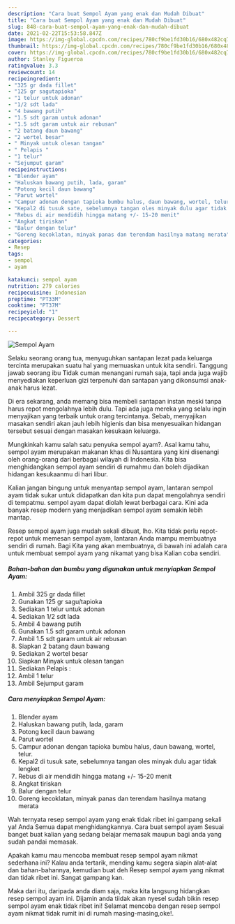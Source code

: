 ```yaml
---
description: "Cara buat Sempol Ayam yang enak dan Mudah Dibuat"
title: "Cara buat Sempol Ayam yang enak dan Mudah Dibuat"
slug: 848-cara-buat-sempol-ayam-yang-enak-dan-mudah-dibuat
date: 2021-02-22T15:53:58.847Z
image: https://img-global.cpcdn.com/recipes/780cf9be1fd30b16/680x482cq70/sempol-ayam-foto-resep-utama.jpg
thumbnail: https://img-global.cpcdn.com/recipes/780cf9be1fd30b16/680x482cq70/sempol-ayam-foto-resep-utama.jpg
cover: https://img-global.cpcdn.com/recipes/780cf9be1fd30b16/680x482cq70/sempol-ayam-foto-resep-utama.jpg
author: Stanley Figueroa
ratingvalue: 3.3
reviewcount: 14
recipeingredient:
- "325 gr dada fillet"
- "125 gr sagutapioka"
- "1 telur untuk adonan"
- "1/2 sdt lada"
- "4 bawang putih"
- "1.5 sdt garam untuk adonan"
- "1.5 sdt garam untuk air rebusan"
- "2 batang daun bawang"
- "2 wortel besar"
- " Minyak untuk olesan tangan"
- " Pelapis "
- "1 telur"
- "Sejumput garam"
recipeinstructions:
- "Blender ayam"
- "Haluskan bawang putih, lada, garam"
- "Potong kecil daun bawang"
- "Parut wortel"
- "Campur adonan dengan tapioka bumbu halus, daun bawang, wortel, telur."
- "Kepal2 di tusuk sate, sebelumnya tangan oles minyak dulu agar tidak lengket"
- "Rebus di air mendidih hingga matang +/- 15-20 menit"
- "Angkat tiriskan"
- "Balur dengan telur"
- "Goreng kecoklatan, minyak panas dan terendam hasilnya matang merata"
categories:
- Resep
tags:
- sempol
- ayam

katakunci: sempol ayam 
nutrition: 279 calories
recipecuisine: Indonesian
preptime: "PT33M"
cooktime: "PT37M"
recipeyield: "1"
recipecategory: Dessert

---
```



![Sempol Ayam](https://img-global.cpcdn.com/recipes/780cf9be1fd30b16/680x482cq70/sempol-ayam-foto-resep-utama.jpg)

Selaku seorang orang tua, menyuguhkan santapan lezat pada keluarga tercinta merupakan suatu hal yang memuaskan untuk kita sendiri. Tanggung jawab seorang ibu Tidak cuman menangani rumah saja, tapi anda juga wajib menyediakan keperluan gizi terpenuhi dan santapan yang dikonsumsi anak-anak harus lezat.

Di era  sekarang, anda memang bisa membeli santapan instan meski tanpa harus repot mengolahnya lebih dulu. Tapi ada juga mereka yang selalu ingin menyajikan yang terbaik untuk orang tercintanya. Sebab, menyajikan masakan sendiri akan jauh lebih higienis dan bisa menyesuaikan hidangan tersebut sesuai dengan masakan kesukaan keluarga. 



Mungkinkah kamu salah satu penyuka sempol ayam?. Asal kamu tahu, sempol ayam merupakan makanan khas di Nusantara yang kini disenangi oleh orang-orang dari berbagai wilayah di Indonesia. Kita bisa menghidangkan sempol ayam sendiri di rumahmu dan boleh dijadikan hidangan kesukaanmu di hari libur.

Kalian jangan bingung untuk menyantap sempol ayam, lantaran sempol ayam tidak sukar untuk didapatkan dan kita pun dapat mengolahnya sendiri di tempatmu. sempol ayam dapat diolah lewat berbagai cara. Kini ada banyak resep modern yang menjadikan sempol ayam semakin lebih mantap.

Resep sempol ayam juga mudah sekali dibuat, lho. Kita tidak perlu repot-repot untuk memesan sempol ayam, lantaran Anda mampu membuatnya sendiri di rumah. Bagi Kita yang akan membuatnya, di bawah ini adalah cara untuk membuat sempol ayam yang nikamat yang bisa Kalian coba sendiri.

<!--inarticleads1-->

##### Bahan-bahan dan bumbu yang digunakan untuk menyiapkan Sempol Ayam:

1. Ambil 325 gr dada fillet
1. Gunakan 125 gr sagu/tapioka
1. Sediakan 1 telur untuk adonan
1. Sediakan 1/2 sdt lada
1. Ambil 4 bawang putih
1. Gunakan 1.5 sdt garam untuk adonan
1. Ambil 1.5 sdt garam untuk air rebusan
1. Siapkan 2 batang daun bawang
1. Sediakan 2 wortel besar
1. Siapkan  Minyak untuk olesan tangan
1. Sediakan  Pelapis :
1. Ambil 1 telur
1. Ambil Sejumput garam




<!--inarticleads2-->

##### Cara menyiapkan Sempol Ayam:

1. Blender ayam
1. Haluskan bawang putih, lada, garam
1. Potong kecil daun bawang
1. Parut wortel
1. Campur adonan dengan tapioka bumbu halus, daun bawang, wortel, telur.
1. Kepal2 di tusuk sate, sebelumnya tangan oles minyak dulu agar tidak lengket
1. Rebus di air mendidih hingga matang +/- 15-20 menit
1. Angkat tiriskan
1. Balur dengan telur
1. Goreng kecoklatan, minyak panas dan terendam hasilnya matang merata




Wah ternyata resep sempol ayam yang enak tidak ribet ini gampang sekali ya! Anda Semua dapat menghidangkannya. Cara buat sempol ayam Sesuai banget buat kalian yang sedang belajar memasak maupun bagi anda yang sudah pandai memasak.

Apakah kamu mau mencoba membuat resep sempol ayam nikmat sederhana ini? Kalau anda tertarik, mending kamu segera siapin alat-alat dan bahan-bahannya, kemudian buat deh Resep sempol ayam yang nikmat dan tidak ribet ini. Sangat gampang kan. 

Maka dari itu, daripada anda diam saja, maka kita langsung hidangkan resep sempol ayam ini. Dijamin anda tiidak akan nyesel sudah bikin resep sempol ayam enak tidak ribet ini! Selamat mencoba dengan resep sempol ayam nikmat tidak rumit ini di rumah masing-masing,oke!.

